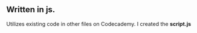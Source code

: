 Written in js. 
---
Utilizes existing code in other files on Codecademy.
I created the __script.js__
